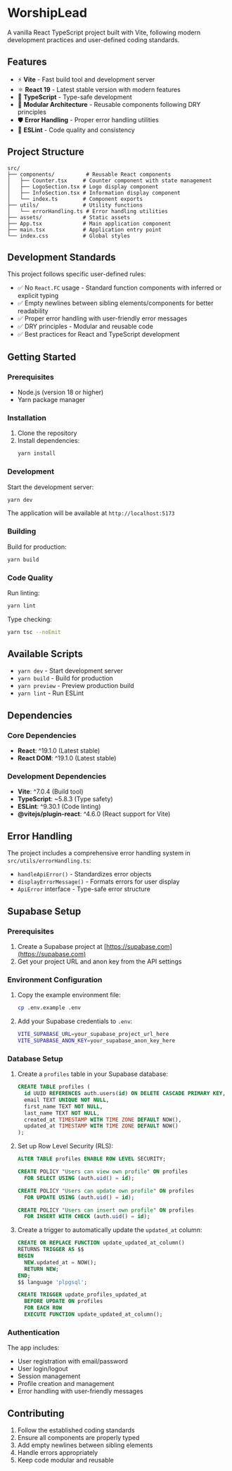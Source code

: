 # WorshipLead

A vanilla React TypeScript project built with Vite, following modern development practices and user-defined coding standards.

## Features

- ⚡️ **Vite** - Fast build tool and development server
- ⚛️ **React 19** - Latest stable version with modern features
- 🔷 **TypeScript** - Type-safe development
- 🎨 **Modular Architecture** - Reusable components following DRY principles
- 🛡️ **Error Handling** - Proper error handling utilities
- 📏 **ESLint** - Code quality and consistency

## Project Structure

```
src/
├── components/          # Reusable React components
│   ├── Counter.tsx     # Counter component with state management
│   ├── LogoSection.tsx # Logo display component
│   ├── InfoSection.tsx # Information display component
│   └── index.ts        # Component exports
├── utils/              # Utility functions
│   └── errorHandling.ts # Error handling utilities
├── assets/             # Static assets
├── App.tsx             # Main application component
├── main.tsx            # Application entry point
└── index.css           # Global styles
```

## Development Standards

This project follows specific user-defined rules:

- ✅ No `React.FC` usage - Standard function components with inferred or explicit typing
- ✅ Empty newlines between sibling elements/components for better readability
- ✅ Proper error handling with user-friendly error messages
- ✅ DRY principles - Modular and reusable code
- ✅ Best practices for React and TypeScript development

## Getting Started

### Prerequisites

- Node.js (version 18 or higher)
- Yarn package manager

### Installation

1. Clone the repository
2. Install dependencies:
   ```bash
   yarn install
   ```

### Development

Start the development server:
```bash
yarn dev
```

The application will be available at `http://localhost:5173`

### Building

Build for production:
```bash
yarn build
```

### Code Quality

Run linting:
```bash
yarn lint
```

Type checking:
```bash
yarn tsc --noEmit
```

## Available Scripts

- `yarn dev` - Start development server
- `yarn build` - Build for production
- `yarn preview` - Preview production build
- `yarn lint` - Run ESLint

## Dependencies

### Core Dependencies
- **React**: ^19.1.0 (Latest stable)
- **React DOM**: ^19.1.0 (Latest stable)

### Development Dependencies
- **Vite**: ^7.0.4 (Build tool)
- **TypeScript**: ~5.8.3 (Type safety)
- **ESLint**: ^9.30.1 (Code linting)
- **@vitejs/plugin-react**: ^4.6.0 (React support for Vite)

## Error Handling

The project includes a comprehensive error handling system in `src/utils/errorHandling.ts`:

- `handleApiError()` - Standardizes error objects
- `displayErrorMessage()` - Formats errors for user display
- `ApiError` interface - Type-safe error structure

## Supabase Setup

### Prerequisites

1. Create a Supabase project at [https://supabase.com](https://supabase.com)
2. Get your project URL and anon key from the API settings

### Environment Configuration

1. Copy the example environment file:
   ```bash
   cp .env.example .env
   ```

2. Add your Supabase credentials to `.env`:
   ```bash
   VITE_SUPABASE_URL=your_supabase_project_url_here
   VITE_SUPABASE_ANON_KEY=your_supabase_anon_key_here
   ```

### Database Setup

1. Create a `profiles` table in your Supabase database:
   ```sql
   CREATE TABLE profiles (
     id UUID REFERENCES auth.users(id) ON DELETE CASCADE PRIMARY KEY,
     email TEXT UNIQUE NOT NULL,
     first_name TEXT NOT NULL,
     last_name TEXT NOT NULL,
     created_at TIMESTAMP WITH TIME ZONE DEFAULT NOW(),
     updated_at TIMESTAMP WITH TIME ZONE DEFAULT NOW()
   );
   ```

2. Set up Row Level Security (RLS):
   ```sql
   ALTER TABLE profiles ENABLE ROW LEVEL SECURITY;
   
   CREATE POLICY "Users can view own profile" ON profiles
     FOR SELECT USING (auth.uid() = id);
   
   CREATE POLICY "Users can update own profile" ON profiles
     FOR UPDATE USING (auth.uid() = id);
   
   CREATE POLICY "Users can insert own profile" ON profiles
     FOR INSERT WITH CHECK (auth.uid() = id);
   ```

3. Create a trigger to automatically update the `updated_at` column:
   ```sql
   CREATE OR REPLACE FUNCTION update_updated_at_column()
   RETURNS TRIGGER AS $$
   BEGIN
     NEW.updated_at = NOW();
     RETURN NEW;
   END;
   $$ language 'plpgsql';

   CREATE TRIGGER update_profiles_updated_at
     BEFORE UPDATE ON profiles
     FOR EACH ROW
     EXECUTE FUNCTION update_updated_at_column();
   ```

### Authentication

The app includes:
- User registration with email/password
- User login/logout
- Session management
- Profile creation and management
- Error handling with user-friendly messages

## Contributing

1. Follow the established coding standards
2. Ensure all components are properly typed
3. Add empty newlines between sibling elements
4. Handle errors appropriately
5. Keep code modular and reusable
